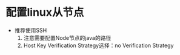 # 配置linux从节点
- 推荐使用SSH
    1. 注意需要配置Node节点的java的路径
    2. Host Key Verification Strategy选择：no Verification Strategy